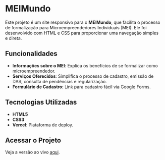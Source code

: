 # MEIMundo

Este projeto é um site responsivo para o **MEIMundo**, que facilita o processo de formalização para Microempreendedores Individuais (MEI). Ele foi desenvolvido com HTML e CSS para proporcionar uma navegação simples e direta.

## Funcionalidades

- **Informações sobre o MEI**: Explica os benefícios de se formalizar como microempreendedor.
- **Serviços Oferecidos**: Simplifica o processo de cadastro, emissão de DAS, consulta de pendências e regularização.
- **Formulário de Cadastro**: Link para cadastro fácil via Google Forms.

## Tecnologias Utilizadas

- **HTML5**
- **CSS3**
- **Vercel**: Plataforma de deploy.

## Acessar o Projeto

Veja a versão ao vivo [aqui](https://paginaweb-mei-mundo.vercel.app/).
